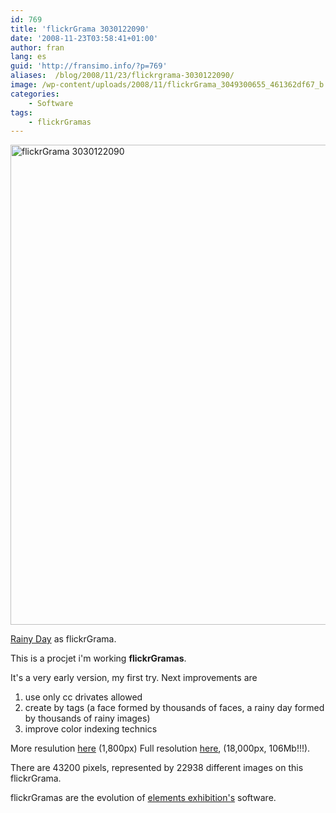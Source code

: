 ```yaml
---
id: 769
title: 'flickrGrama 3030122090'
date: '2008-11-23T03:58:41+01:00'
author: fran
lang: es
guid: 'http://fransimo.info/?p=769'
aliases:  /blog/2008/11/23/flickrgrama-3030122090/
image: /wp-content/uploads/2008/11/flickrGrama_3049300655_461362df67_b.jpg
categories:
    - Software
tags:
    - flickrGramas
---
```


<a href="http://www.flickr.com/photos/fransimo/3049300655/" title="flickrGrama 3030122090 por Fran Simó, en Flickr"><img src="/uploads/2008/11/3049300655_461362df67_b.jpg" width="1024" height="768" alt="flickrGrama 3030122090"></a>

<a href="http://www.flickr.com/photos/summerfeelings/3030122090/">Rainy Day</a> as flickrGrama.

This is a procjet i'm working <strong>flickrGramas</strong>.

It's a very early version, my first try. Next improvements are
1) use only cc drivates allowed
2) create by tags (a face formed by thousands of faces, a rainy day formed by thousands of rainy images)
3) improve color indexing technics

More resulution <a href="/uploads/2008/11/3049300655_8ca88c85b5_o.jpg">here</a> (1,800px)
Full resolution <a href="http://entregas.fransimo.info/flickrGramas/3030122090/fG_3030122090_ps.jpg">here</a>, (18,000px, 106Mb!!!).

There are 43200 pixels, represented by 22938 different images on this flickrGrama.

flickrGramas are the evolution of <a href="http://elements-barcelona.com/">elements exhibition's</a> software.